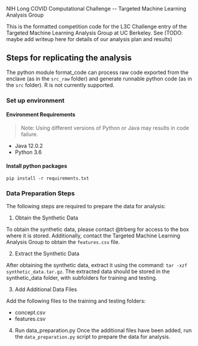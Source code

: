 NIH Long COVID Computational Challenge -- Targeted Machine Learning Analysis Group

This is the formatted competition code for the L3C Challenge entry of the Targeted Machine Learning Analysis Group at UC Berkeley. See (TODO: maybe add writeup here for details of our analysis plan and results)

## Steps for replicating the analysis
	
The python module format_code can process raw code exported from the enclave (as in the `src_raw` folder) and generate runnable python code (as in the `src` folder). R is not currently supported.

### Set up environment
#### Environment Requirements
> Note: Using different versions of Python or Java may results in code failure.
- Java 12.0.2
- Python 3.6

#### Install python packages
```
pip install -r requirements.txt
```

### Data Preparation Steps
The following steps are required to prepare the data for analysis:

1. Obtain the Synthetic Data

To obtain the synthetic data, please contact @trberg for access to the box where it is stored. Additionally, contact the Targeted Machine Learning Analysis Group to obtain the `features.csv` file.

2. Extract the Synthetic Data

After obtaining the synthetic data, extract it using the command: `tar -xzf synthetic_data.tar.gz`. The extracted data should be stored in the synthetic_data folder, with subfolders for training and testing.

3. Add Additional Data Files

Add the following files to the training and testing folders:

* concept.csv
* features.csv

4. Run data_preparation.py
Once the additional files have been added, run the `data_preparation.py` script to prepare the data for analysis.
